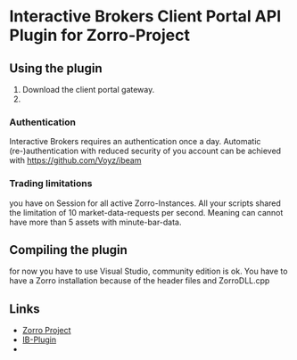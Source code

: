 # Interactive Brokers Client Portal API Plugin for Zorro-Project

## Using the plugin

1. Download the client portal gateway.
2. 

### Authentication

Interactive Brokers requires an authentication once a day. 
Automatic (re-)authentication with reduced security of you account can be achieved with https://github.com/Voyz/ibeam

### Trading limitations

you have on Session for all active Zorro-Instances.
All your scripts shared the limitation of 10 market-data-requests per second. Meaning can cannot have more
than 5 assets with minute-bar-data.


## Compiling the plugin

for now you have to use Visual Studio, community edition is ok.
You have to have a Zorro installation because of the header files and ZorroDLL.cpp


## Links

* [Zorro Project](www.zorro-project.org)
* [IB-Plugin](https://www.interactivebrokers.com/en/trading/ib-api.php)
* 


